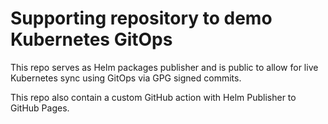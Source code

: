 # Supporting repository to demo Kubernetes GitOps

This repo serves as Helm packages publisher and is public to allow for live Kubernetes sync using GitOps via GPG signed commits.

This repo also contain a custom GitHub action with Helm Publisher to GitHub Pages.
